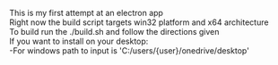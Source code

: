 This is my first attempt at an electron app  
Right now the build script targets win32 platform and x64 architecture  
To build run the ./build.sh and follow the directions given  
If you want to install on your desktop:  
  -For windows path to input is 'C:/users/{user}/onedrive/desktop'
